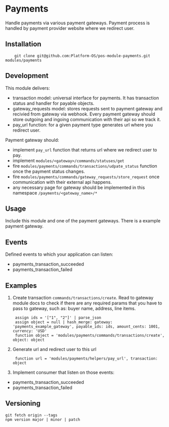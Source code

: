 # Payments

Handle payments via various payment gateways. Payment process is handled by payment provider website where we redirect user.

## Installation

        git clone git@github.com:Platform-OS/pos-module-payments.git modules/payments

## Development

This module delivers:
- transaction model: universal interface for payments. It has transaction status and handler for payable objects.
- gateway_requests model: stores requests sent to payment gateway and recivied from gateway via webhook. Every payment gateway should store outgoing and ingoing communication with their api so we track it.
- pay_url function: for a given payment type generates url where you redirect user.

Payment gateway should:
- implement `pay_url` function that returns url where we redirect user to pay.
- implement `modules/<gateway>/commands/statuses/get`
- fire `modules/payments/commands/transactions/udpate_status` function once the payment status changes.
- fire `modules/payments/commands/gateway_requests/store_request` once communication with their external api happens.
- any necessary page for gateway should be implemented in this namespace `/payments/<gateway_name>/*`

## Usage

Include this module and one of the payment gateways. There is a example payment gateway.

## Events

Defined events to which your application can listen:
- payments_transaction_succeeded
- payments_transaction_failed

## Examples

1. Create transaction `commands/transactions/create`. Read to gateway module docs to check if there are any required params that you have to pass to gateway, such as: buyer name, address, line items.


        assign ids = '["1", "2"]' | parse_json
        assign object = null | hash_merge: gateway: 'payments_example_gateway', payable_ids: ids, amount_cents: 1001, currency: 'USD'
        function object = 'modules/payments/commands/transactions/create', object: object

2. Generate url and redirect user to this url
        
        function url = 'modules/payments/helpers/pay_url', transaction: object

3. Implement consumer that listen on those events:
- payments_transaction_succeeded
- payments_transaction_failed

## Versioning

```
git fetch origin --tags
npm version major | minor | patch
```

